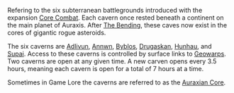 Refering to the six subterranean battlegrounds introduced with the expansion
[Core Combat](../items/Core_Combat.md). Each cavern once rested beneath a
continent on the main planet of Auraxis. After
[The Bending](../terminology/The_Bending.md), these caves now exist in the cores of
gigantic rogue asteroids.

The six caverns are [Adlivun](Adlivun.md), [Annwn](Annwn.md),
[Byblos](Byblos.md), [Drugaskan](Drugaskan.md), [Hunhau](Hunhau.md), and
[Supai](Supai.md). Access to these caverns is controlled by surface links to
[Geowarps](../locations/Geowarp.md). Two caverns are open at any given time. A
new carven opens every 3.5 hours, meaning each cavern is open for a total of 7
hours at a time.

Sometimes in Game Lore the caverns are referred to as the
[Auraxian Core](../items/Auraxian_Core.md).
